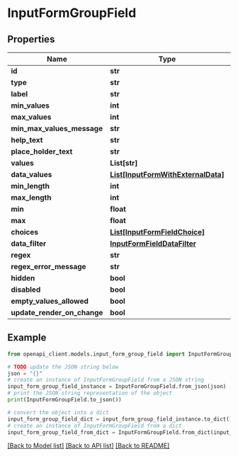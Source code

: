 # InputFormGroupField


## Properties

Name | Type | Description | Notes
------------ | ------------- | ------------- | -------------
**id** | **str** |  | [optional] 
**type** | **str** |  | [optional] 
**label** | **str** |  | [optional] 
**min_values** | **int** |  | [optional] 
**max_values** | **int** |  | [optional] 
**min_max_values_message** | **str** |  | [optional] 
**help_text** | **str** |  | [optional] 
**place_holder_text** | **str** |  | [optional] 
**values** | **List[str]** |  | [optional] 
**data_values** | [**List[InputFormWithExternalData]**](InputFormWithExternalData.md) |  | [optional] 
**min_length** | **int** |  | [optional] 
**max_length** | **int** |  | [optional] 
**min** | **float** |  | [optional] 
**max** | **float** |  | [optional] 
**choices** | [**List[InputFormFieldChoice]**](InputFormFieldChoice.md) |  | [optional] 
**data_filter** | [**InputFormFieldDataFilter**](InputFormFieldDataFilter.md) |  | [optional] 
**regex** | **str** |  | [optional] 
**regex_error_message** | **str** |  | [optional] 
**hidden** | **bool** |  | [optional] 
**disabled** | **bool** |  | [optional] 
**empty_values_allowed** | **bool** |  | [optional] 
**update_render_on_change** | **bool** |  | [optional] 

## Example

```python
from openapi_client.models.input_form_group_field import InputFormGroupField

# TODO update the JSON string below
json = "{}"
# create an instance of InputFormGroupField from a JSON string
input_form_group_field_instance = InputFormGroupField.from_json(json)
# print the JSON string representation of the object
print(InputFormGroupField.to_json())

# convert the object into a dict
input_form_group_field_dict = input_form_group_field_instance.to_dict()
# create an instance of InputFormGroupField from a dict
input_form_group_field_from_dict = InputFormGroupField.from_dict(input_form_group_field_dict)
```
[[Back to Model list]](../README.md#documentation-for-models) [[Back to API list]](../README.md#documentation-for-api-endpoints) [[Back to README]](../README.md)


